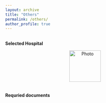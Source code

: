```yaml
---
layout: archive
title: "Others" 
permalink: /others/ 
author_profile: true
---
```



<br>
<b>Selected Hospital</b> <br>

<p align="center">
  <img src="http://shunguowang.github.io/others/Zhu.jpg" alt="Photo" style="width: 100px;"/> 
</p>

<br>
<b>Requried documents</b> <br>
